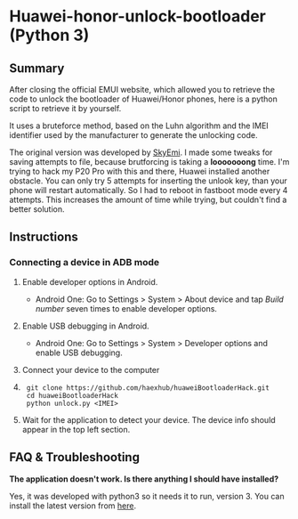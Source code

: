 # Huawei-honor-unlock-bootloader (Python 3)

## Summary

After closing the official EMUI website, which allowed you to retrieve the code to unlock the bootloader of Huawei/Honor phones, here is a python script to retrieve it by yourself.

It uses a bruteforce method, based on the Luhn algorithm and the IMEI identifier used by the manufacturer to generate the unlocking code.

The original version was developed by [SkyEmi](https://github.com/SkyEmie). I made some tweaks for saving attempts to file, because brutforcing is taking a **looooooong** time. I'm trying to hack my P20 Pro with this and there, Huawei installed another obstacle. You can only try 5 attempts for inserting the unlook key, than your phone will restart automatically. So I had to reboot in fastboot mode every 4 attempts. This increases the amount of time while trying, but couldn't find a better solution. 

## Instructions

### Connecting a device in ADB mode

1. Enable developer options in Android.

    * Android One: Go to Settings > System > About device and tap _Build number_ seven times to enable developer options.

2. Enable USB debugging in Android.

    * Android One: Go to Settings > System > Developer options and enable USB debugging.

3. Connect your device to the computer 

4. ``` 
    git clone https://github.com/haexhub/huaweiBootloaderHack.git
    cd huaweiBootloaderHack
    python unlock.py <IMEI>
    ```
4. Wait for the application to detect your device. The device info should appear in the top left section.

## FAQ & Troubleshooting

**The application doesn't work. Is there anything I should have installed?**

Yes, it was developed with python3 so it needs it to run, version 3. You can install the latest version from [here](https://www.python.org/downloads/).